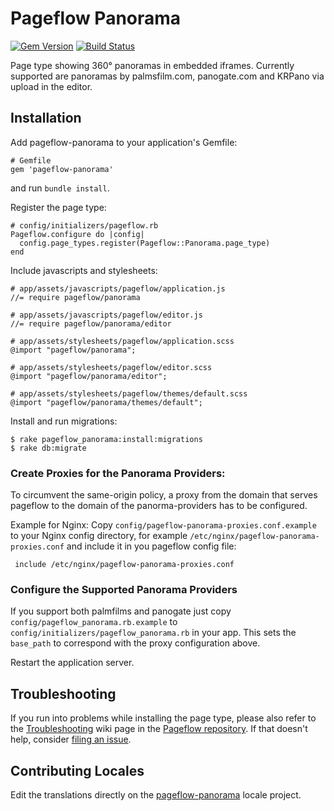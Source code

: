 # Pageflow Panorama

[![Gem Version](https://badge.fury.io/rb/pageflow-panorama.svg)](http://badge.fury.io/rb/pageflow-panorama)
[![Build Status](https://github.com/codevise/pageflow-panorama/workflows/tests/badge.svg)](https://github.com/codevise/pageflow-panorama/actions)

Page type showing 360° panoramas in embedded iframes. Currently
supported are panoramas by palmsfilm.com, panogate.com and KRPano via
upload in the editor.

## Installation

Add pageflow-panorama to your application's Gemfile:

    # Gemfile
    gem 'pageflow-panorama'

and run `bundle install`.

Register the page type:

    # config/initializers/pageflow.rb
    Pageflow.configure do |config|
      config.page_types.register(Pageflow::Panorama.page_type)
    end

Include javascripts and stylesheets:

    # app/assets/javascripts/pageflow/application.js
    //= require pageflow/panorama

    # app/assets/javascripts/pageflow/editor.js
    //= require pageflow/panorama/editor

    # app/assets/stylesheets/pageflow/application.scss
    @import "pageflow/panorama";

    # app/assets/stylesheets/pageflow/editor.scss
    @import "pageflow/panorama/editor";

    # app/assets/stylesheets/pageflow/themes/default.scss
    @import "pageflow/panorama/themes/default";

Install and run migrations:

    $ rake pageflow_panorama:install:migrations
    $ rake db:migrate

### Create Proxies for the Panorama Providers:

To circumvent the same-origin policy, a proxy from the domain that
serves pageflow to the domain of the panorma-providers has to be
configured.

Example for Nginx:
Copy `config/pageflow-panorama-proxies.conf.example` to your Nginx config
directory, for example `/etc/nginx/pageflow-panorama-proxies.conf`
and include it in you pageflow config file:

     include /etc/nginx/pageflow-panorama-proxies.conf

### Configure the Supported Panorama Providers

If you support both palmfilms and panogate just copy
`config/pageflow_panorama.rb.example` to `config/initializers/pageflow_panorama.rb`
in your app. This sets the `base_path` to correspond with the proxy configuration above.

Restart the application server.

## Troubleshooting

If you run into problems while installing the page type, please also
refer to the
[Troubleshooting](https://github.com/codevise/pageflow/wiki/Troubleshooting)
wiki page in the
[Pageflow repository](https://github.com/codevise/pageflow). If that
doesn't help, consider
[filing an issue](https://github.com/codevise/pageflow-panorama/issues).

## Contributing Locales

Edit the translations directly on the
[pageflow-panorama](http://www.localeapp.com/projects/public?search=tf/pageflow-panorama)
locale project.
